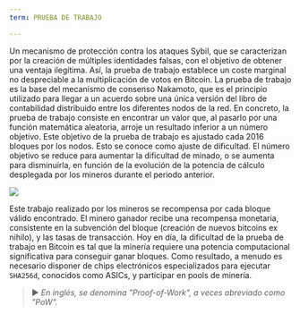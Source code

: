 ```yaml
---
term: PRUEBA DE TRABAJO

---
```

Un mecanismo de protección contra los ataques Sybil, que se caracterizan por la creación de múltiples identidades falsas, con el objetivo de obtener una ventaja ilegítima. Así, la prueba de trabajo establece un coste marginal no despreciable a la multiplicación de votos en Bitcoin. La prueba de trabajo es la base del mecanismo de consenso Nakamoto, que es el principio utilizado para llegar a un acuerdo sobre una única versión del libro de contabilidad distribuido entre los diferentes nodos de la red. En concreto, la prueba de trabajo consiste en encontrar un valor que, al pasarlo por una función matemática aleatoria, arroje un resultado inferior a un número objetivo. Este objetivo de la prueba de trabajo es ajustado cada 2016 bloques por los nodos. Esto se conoce como ajuste de dificultad. El número objetivo se reduce para aumentar la dificultad de minado, o se aumenta para disminuirla, en función de la evolución de la potencia de cálculo desplegada por los mineros durante el periodo anterior.

![](../../dictionnaire/assets/34.webp)

Este trabajo realizado por los mineros se recompensa por cada bloque válido encontrado. El minero ganador recibe una recompensa monetaria, consistente en la subvención del bloque (creación de nuevos bitcoins ex nihilo), y las tasas de transacción. Hoy en día, la dificultad de la prueba de trabajo en Bitcoin es tal que la minería requiere una potencia computacional significativa para conseguir ganar bloques. Como resultado, a menudo es necesario disponer de chips electrónicos especializados para ejecutar `SHA256d`, conocidos como ASICs, y participar en pools de minería.

> ► *En inglés, se denomina "Proof-of-Work", a veces abreviado como "PoW".*